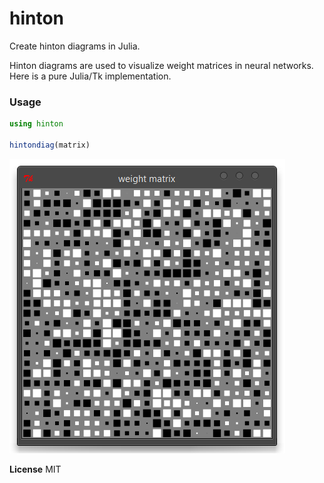# hinton

Create hinton diagrams in Julia.

Hinton diagrams are used to visualize weight matrices in neural networks. Here is a pure Julia/Tk implementation.

### Usage

```julia
using hinton

hintondiag(matrix)
```

![screen](./screen.png)

**License** MIT
